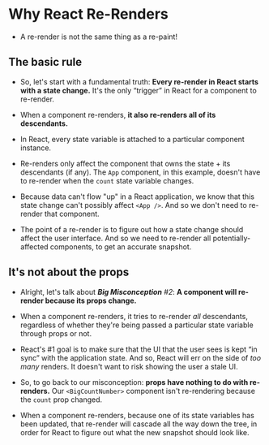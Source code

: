 # Why React Re-Renders
- A  re-render is not the same thing as a re-paint!

## The basic rule

- So, let's start with a fundamental truth:  **Every re-render in React starts with a state change.**  It's the only “trigger” in React for a component to re-render.

- When a component re-renders,  **it also re-renders all of its descendants.**

- In React, every state variable is attached to a particular component instance.

- Re-renders only affect the component that owns the state + its descendants (if any). The `App` component, in this example, doesn't have to re-render when the `count` state variable changes.

- Because data can't flow "up" in a React application, we know that this state change can't possibly affect `<App />`. And so we don't need to re-render that component.

- The point of a re-render is to figure out how a state change should affect the user interface. And so we need to re-render all potentially-affected components, to get an accurate snapshot.

 ## It's not about the props

- Alright, let's talk about  _**Big Misconception** #2_:  **A component will re-render because its props change.**

- When a component re-renders, it tries to re-render _all_ descendants, regardless of whether they're being passed a particular state variable through props or not.
- React's #1 goal is to make sure that the UI that the user sees is kept “in sync” with the application state. And so, React will err on the side of  _too many_  renders. It doesn't want to risk showing the user a stale UI.

- So, to go back to our misconception:  **props have nothing to do with re-renders.**  Our  `<BigCountNumber>`  component isn't re-rendering because the  `count`  prop changed.

- When a component re-renders, because one of its state variables has been updated, that re-render will cascade all the way down the tree, in order for React to figure out what the new snapshot should look like.